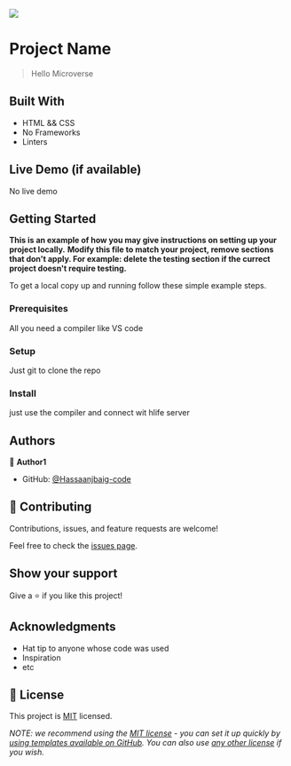![](https://img.shields.io/badge/Microverse-blueviolet)

# Project Name

> Hello Microverse


## Built With

- HTML && CSS
- No Frameworks
- Linters

## Live Demo (if available)

No live demo 


## Getting Started

**This is an example of how you may give instructions on setting up your project locally.**
**Modify this file to match your project, remove sections that don't apply. For example: delete the testing section if the currect project doesn't require testing.**


To get a local copy up and running follow these simple example steps.

### Prerequisites
All you need a compiler like VS code

### Setup
Just git to clone the repo

### Install
just use the compiler and connect wit hlife server

## Authors

👤 **Author1**

- GitHub: [@Hassaanjbaig-code](https://github.com/Hassaanjbaig-code/)


## 🤝 Contributing

Contributions, issues, and feature requests are welcome!

Feel free to check the [issues page](../../issues/).

## Show your support

Give a ⭐️ if you like this project!

## Acknowledgments

- Hat tip to anyone whose code was used
- Inspiration
- etc

## 📝 License

This project is [MIT](./LICENSE) licensed.

_NOTE: we recommend using the [MIT license](https://choosealicense.com/licenses/mit/) - you can set it up quickly by [using templates available on GitHub](https://docs.github.com/en/communities/setting-up-your-project-for-healthy-contributions/adding-a-license-to-a-repository). You can also use [any other license](https://choosealicense.com/licenses/) if you wish._